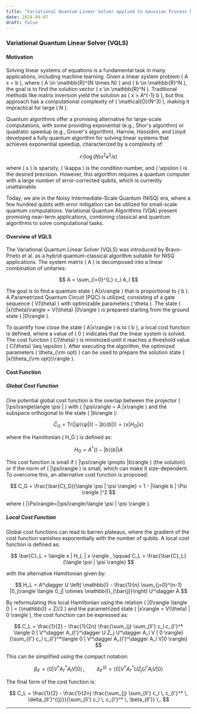 ```yaml
---
title: "Variational Quantum Linear Solver applied to Gaussian Process Regression"
date: 2024-09-07
draft: false
---
```

<script src="https://polyfill.io/v3/polyfill.min.js?features=es6"></script>
<script id="MathJax-script" async src="https://cdn.jsdelivr.net/npm/mathjax@3/es5/tex-mml-chtml.js"></script>

### Variational Quantum Linear Solver (VQLS)

#### Motivation
Solving linear systems of equations is a fundamental task in many applications, including machine learning. Given a linear system problem \( A x = b \), where \( A \in \mathbb{R}^{N \times N} \) and \( b \in \mathbb{R}^N \), the goal is to find the solution vector \( x \in \mathbb{R}^N \). Traditional methods like matrix inversion yield the solution as \( x = A^{-1} b \), but this approach has a computational complexity of \( \mathcal{O}(N^3) \), making it impractical for large \( N \).
 
Quantum algorithms offer a promising alternative for large-scale computations, with some providing exponential (e.g., Shor's algorithm) or quadratic speedup (e.g., Grover's algorithm). Harrow, Hassidim, and Lloyd developed a fully quantum algorithm for solving linear systems that achieves exponential speedup, characterized by a complexity of:

$$
\mathcal{O}\left(\log(N) s^2 \kappa^2 / \epsilon\right)
$$

where \( s \) is sparsity, \( \kappa \) is the condition number, and \( \epsilon \) is the desired precision. However, this algorithm requires a quantum computer with a large number of error-corrected qubits, which is currently unattainable.

Today, we are in the Noisy Intermediate-Scale Quantum (NISQ) era, where a few hundred qubits with error mitigation can be utilized for small-scale quantum computations. Variational Quantum Algorithms (VQA) present promising near-term applications, combining classical and quantum algorithms to solve computational tasks.

#### Overview of VQLS
The Variational Quantum Linear Solver (VQLS) was introduced by Bravo-Prieto et al. as a hybrid quantum-classical algorithm suitable for NISQ applications. The system matrix \( A \) is decomposed into a linear combination of unitaries:

$$
A = \sum_{l=0}^{L} c_l A_l
$$

The goal is to find a quantum state \( A|x\rangle \) that is proportional to \( b \). A Parametrized Quantum Circuit (PQC) is utilized, consisting of a gate sequence \( V(\theta) \) with optimizable parameters \( \theta \). The state \( |x(\theta)\rangle = V(\theta) |0\rangle \) is prepared starting from the ground state \( |0\rangle \).

To quantify how close the state \( A|x\rangle \) is to \( b \), a local cost function is defined, where a value of \( 0 \) indicates that the linear system is solved. The cost function \( C(\theta) \) is minimized until it reaches a threshold value \( C(\theta) \leq \epsilon \). After executing the algorithm, the optimized parameters \( \theta_{\rm opt} \) can be used to prepare the solution state \( |x(\theta_{\rm opt})\rangle \).

#### Cost Function
##### Global Cost Function
One potential global cost function is the overlap between the projector \( |\psi\rangle\langle \psi | \) with \( |\psi\rangle = A |x\rangle \) and the subspace orthogonal to the state \( |b\rangle \):

$$
\bar{C}_G = \text{Tr}(|\psi\rangle\langle\psi|(\mathbb{I} - |b\rangle\langle b|)) = \langle x | H_G | x \rangle
$$

where the Hamiltonian \( H_G \) is defined as:

$$
H_G = A^\dagger (\mathbb{I} - |b\rangle \langle b |)A
$$

This cost function is small if \( |\psi\rangle \propto |b\rangle \) (the solution) or if the norm of \( |\psi\rangle \) is small, which can make it size-dependent. To overcome this, an alternative cost function is proposed:

$$
C_G = \frac{\bar{C}_G}{\langle \psi | \psi \rangle} = 1 - |\langle b | \Psi \rangle |^2
$$

where \( |\Psi\rangle=|\psi\rangle/\langle \psi | \psi \rangle \).

##### Local Cost Function
Global cost functions can lead to barren plateaus, where the gradient of the cost function vanishes exponentially with the number of qubits. A local cost function is defined as:

$$
\bar{C}_L =  \langle x | H_L | x \rangle , \qquad C_L = \frac{\bar{C}_L}{\langle \psi | \psi \rangle}
$$

with the alternative Hamiltonian given by:

$$
H_L = A^\dagger U \left( \mathbb{I} - \frac{1}{n} \sum_{j=0}^{n-1} |0_j\rangle \langle 0_j| \otimes \mathbb{I}_{\bar{j}}\right) U^\dagger A
$$

By reformulating this local Hamiltonian using the relation \( |0\rangle \langle 0 | = (\mathbb{I} + Z)/2 \) and the parametrized state \( |x\rangle = V(\theta) | 0 \rangle \), the cost function can be expressed as:

$$
C_L = \frac{1}{2} - \frac{1}{2n} \frac{\sum_{j} \sum_{ll'} c_l c_{l'}^* \langle 0 | V^\dagger A_{l'}^\dagger U Z_j U^\dagger A_l V | 0 \rangle}{\sum_{ll'} c_l c_{l'}^*\langle 0 | V^\dagger A_{l'}^\dagger A_l V|0 \rangle}
$$

This can be simplified using the compact notation:

$$
\beta_{ll'} = \langle 0 | V^\dagger A_{l'}^\dagger A_l V | 0 \rangle \, , \quad \quad \delta_{ll'}^{(j)} = \langle 0 | V^\dagger A_{l'}^\dagger U Z_j U^\dagger A_l V | 0 \rangle
$$

The final form of the cost function is:

$$
C_L = \frac{1}{2} - \frac{1}{2n} \frac{\sum_{j} \sum_{ll'}  c_l \, c_{l'}^* \, \delta_{ll'}^{(j)}}{\sum_{ll'}  c_l \, c_{l'}^* \, \beta_{ll'}} \,.
$$

---
